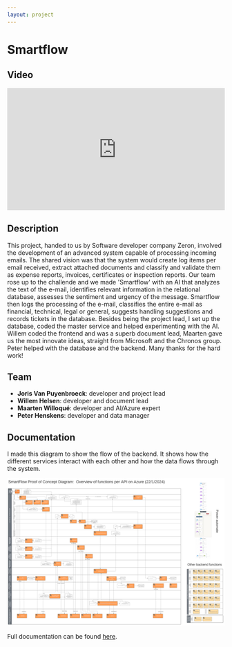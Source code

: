 ```yaml
--- 
layout: project
---
```



# Smartflow

## Video


<div style="position: relative; padding-bottom: 56.25%; margin-bottom: 30px; height: 0; overflow: hidden;">
  <iframe style="position: absolute; top:0; left: 0; width: 100%; height: 100%;" src="https://www.youtube.com/embed/SNO6djSCd50" frameborder="0" allow="accelerometer; autoplay; clipboard-write; encrypted-media; gyroscope; picture-in-picture" allowfullscreen></iframe>
</div>


## Description
This project, handed to us by Software developer company Zeron, involved the development of an advanced system capable of processing incoming emails. The shared vision was that the system would create log items per email received, extract attached documents and classify and validate them as expense reports, invoices, certificates or inspection reports.
Our team rose up to the challende and we made 'Smartflow' with an AI that analyzes the text of the e-mail, identifies relevant information in the relational database, assesses the sentiment and urgency of the message.
Smartflow then logs the processing of the e-mail, classifies the entire e-mail as financial, technical, legal or general, suggests handling suggestions and records tickets in the database.
Besides being the project lead, I set up the database, coded the master service and helped experimenting with the AI.
Willem coded the frontend and was a superb document lead, Maarten gave us the most innovate ideas, straight from Microsoft and the Chronos group. Peter helped with the database and the backend. Many thanks for the hard work!

## Team
- **Joris Van Puyenbroeck**: developer and project lead
- **Willem Helsen**: developer and document lead
- **Maarten Willoqué**: developer and AI/Azure expert
- **Peter Henskens**: developer and data manager


## Documentation

I made this diagram to show the flow of the backend. It shows how the different services interact with each other and how the data flows through the system.

![Backend](smartFlow-diagram.svg)

Full documentation can be found [here](https://project40.netlify.app/intro/).


